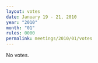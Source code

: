 ```yaml
---
layout: votes
date: January 19 - 21, 2010
year: "2010"
month: "01"
rules: 0000
permalink: meetings/2010/01/votes
---
```


No votes.
